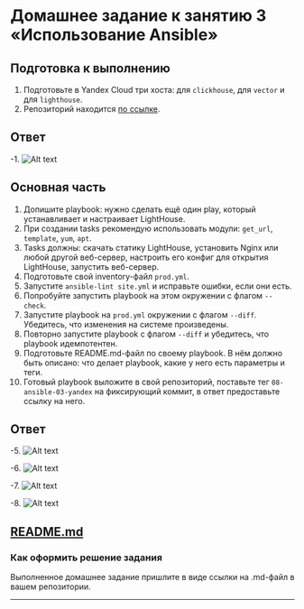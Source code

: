 # Домашнее задание к занятию 3 «Использование Ansible»

## Подготовка к выполнению

1. Подготовьте в Yandex Cloud три хоста: для `clickhouse`, для `vector` и для `lighthouse`.
2. Репозиторий находится [по ссылке](https://github.com/VKCOM/lighthouse).

## Ответ

-1. ![Alt text](https://github.com/wineperm/SHDEVOPS-2/assets/15356046/94078586-b42c-477f-b0fa-148174aebe42)

## Основная часть

1. Допишите playbook: нужно сделать ещё один play, который устанавливает и настраивает LightHouse.
2. При создании tasks рекомендую использовать модули: `get_url`, `template`, `yum`, `apt`.
3. Tasks должны: скачать статику LightHouse, установить Nginx или любой другой веб-сервер, настроить его конфиг для открытия LightHouse, запустить веб-сервер.
4. Подготовьте свой inventory-файл `prod.yml`.
5. Запустите `ansible-lint site.yml` и исправьте ошибки, если они есть.
6. Попробуйте запустить playbook на этом окружении с флагом `--check`.
7. Запустите playbook на `prod.yml` окружении с флагом `--diff`. Убедитесь, что изменения на системе произведены.
8. Повторно запустите playbook с флагом `--diff` и убедитесь, что playbook идемпотентен.
9. Подготовьте README.md-файл по своему playbook. В нём должно быть описано: что делает playbook, какие у него есть параметры и теги.
10. Готовый playbook выложите в свой репозиторий, поставьте тег `08-ansible-03-yandex` на фиксирующий коммит, в ответ предоставьте ссылку на него.

## Ответ 

-5. ![Alt text](https://github.com/wineperm/SHDEVOPS-2/assets/15356046/e423c105-7978-47a1-a27e-f2557c1392a7)

-6. ![Alt text](https://github.com/wineperm/SHDEVOPS-2/assets/15356046/9f639e87-1768-4f40-a6f3-2fa0ab867e7c)

-7. ![Alt text](https://github.com/wineperm/SHDEVOPS-2/assets/15356046/f24868af-dae3-41d9-84ae-d14471e130af)

-8. ![Alt text](https://github.com/wineperm/SHDEVOPS-2/assets/15356046/c1d6adc0-92ca-4f27-8f44-bbfd207ea1ad)

[README.md]()
---

### Как оформить решение задания

Выполненное домашнее задание пришлите в виде ссылки на .md-файл в вашем репозитории.

---
